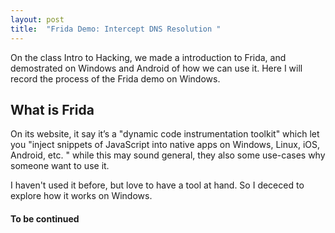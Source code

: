 ```yaml
---
layout: post
title:  "Frida Demo: Intercept DNS Resolution "
---
```


On the class Intro to Hacking, we made a introduction to Frida, and demostrated on Windows and Android of how we can use it. Here I will record the process of the Frida demo on Windows.

## What is Frida

On its website, it say it’s a "dynamic code instrumentation toolkit" which let you "inject snippets of JavaScript into native apps on Windows, Linux, iOS, Android, etc. " while this may sound general, they also some use-cases why someone want to use it.

I haven't used it before, but love to have a tool at hand. So I dececed to explore how it works on Windows.


#### To be continued